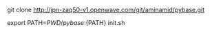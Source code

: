 git clone http://jpn-zaq50-v1.openwave.com/git/aminamid/pybase.git

export PATH=${PWD}/pybase:${PATH}
init.sh

